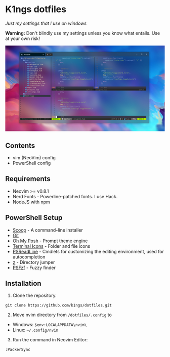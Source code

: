 # K1ngs dotfiles
*Just my settings that I use on windows*

**Warning:** Don't blindly use my settings unless you know what entails. Use at your own risk!

![terminal setup](./images/terminal.png)

## Contents
* vim (NeoVim) config
* PowerShell config

## Requirements
* Neovim >= v0.8.1
* Nerd Fonts - Powerline-patched fonts. I use Hack.
* NodeJS with npm

## PowerShell Setup
* [Scoop](https://scoop.sh/) - A command-line installer
* [Git](https://gitforwindows.org/)
* [Oh My Posh](https://ohmyposh.dev/) - Prompt theme engine
* [Terminal Icons](https://github.com/devblackops/Terminal-Icons) - Folder and file icons
* [PSReadLine](https://docs.microsoft.com/en-us/powershell/module/psreadline/) - Cmdlets for customizing the editing environment, used for autocompletion
* [z](https://www.powershellgallery.com/packages/z) - Directory jumper
* [PSFzf](https://github.com/kelleyma49/PSFzf) - Fuzzy finder

## Installation
1. Clone the repository.
```git
git clone https://github.com/k1ngs/dotfiles.git
```

2. Move nvim directory from `/dotfiles/.config` to 
* Windows: `$env:LOCALAPPDATA\nvim\`
* Linux: `~/.config/nvim`

3. Run the command in Neovim Editor:
```
:PackerSync
```
